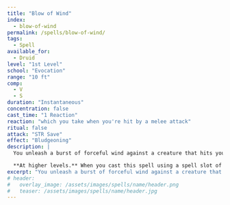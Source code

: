 ```yaml
---
title: "Blow of Wind"
index:
  - blow-of-wind
permalink: /spells/blow-of-wind/
tags:
  - Spell
available_for:
  - Druid
level: "1st Level"
school: "Evocation"
range: "10 ft"
comp:
  - V
  - S
duration: "Instantaneous"
concentration: false
cast_time: "1 Reaction"
reaction: "which you take when you're hit by a melee attack"
ritual: false
attack: "STR Save"
effect: "Bludgeoning"
description: |
  You unleash a burst of forceful wind against a creature that hits you with a melee attack. Both you and the creature must make a Strength saving throw. On failure, a creature is pushed 15 feet away from the other and falls prone.

  **At higher levels.** When you cast this spell using a spell slot of 2nd level or higher, the distance each creature is pushed increases by 5 feet.
excerpt: "You unleash a burst of forceful wind against a creature that hits you with a melee attack."
# header:
#   overlay_image: /assets/images/spells/name/header.png
#   teaser: /assets/images/spells/name/header.jpg
---
```

